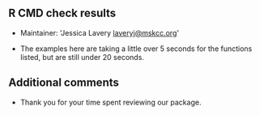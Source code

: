 ## R CMD check results

* Maintainer: 'Jessica Lavery <laveryj@mskcc.org>'

* The examples here are taking a little over 5 seconds for the functions listed,
but are still under 20 seconds.

## Additional comments

* Thank you for your time spent reviewing our package.
